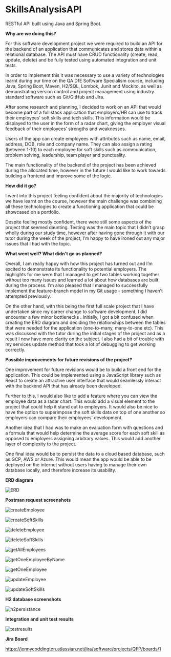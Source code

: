 # SkillsAnalysisAPI
RESTful API built using Java and Spring Boot.

**Why are we doing this?**

For this software development project we were required to build an API for the backend of an application that communicates and stores data within a relational database. The API must have CRUD functionality (create, read, update, delete) and be fully tested using automated integration and unit tests. 

In order to implement this it was necessary to use a variety of technologies learnt during our time on the QA DfE Software Specialism course, including Java, Spring Boot, Maven, H2/SQL, Lombok, Junit and Mockito, as well as demonstrating version control and project management using industry standard software such as Git/GitHub and Jira. 

After some research and planning, I decided to work on an API that would become part of a full stack application that employers/HR can use to track their employees’ soft skills and tech skills. This information would be displayed to the user in the form of a radar chart, giving the employer visual feedback of their employees’ strengths and weaknesses. 

Users of the app can create employees with attributes such as name, email, address, DOB, role and company name. They can also assign a rating (between 1-10) to each employee for soft skills such as communication, problem solving, leadership, team player and punctuality. 

The main functionality of the backend of the project has been achieved during the allocated time, however in the future I would like to work towards building a frontend and improve some of the logic. 

**How did it go?**

I went into this project feeling confident about the majority of technologies we have learnt on the course, however the main challenge was combining all these technologies to create a functioning application that could be showcased on a portfolio.

Despite feeling mostly confident, there were still some aspects of the project that seemed daunting. Testing was the main topic that I didn’t grasp wholly during our study time, however after having gone through it with our tutor during the week of the project, I’m happy to have ironed out any major issues that I had with the topic.

**What went well? What didn't go as planned?**

Overall, I am really happy with how this project has turned out and I’m excited to demonstrate its functionality to potential employers. The highlights for me were that I managed to get two tables working together without too many issues and learned a lot about how databases are built during the process. I’m also pleased that I managed to successfully implement the feature-branch model in my Git usage - something I haven’t attempted previously. 

On the other hand, with this being the first full scale project that I have undertaken since my career change to software development, I did encounter a few minor bottlenecks . Initially, I got a bit confused when creating the ERD diagram and deciding the relationships between the tables that were needed for the application (one-to-many, many-to-one etc). This was discussed with the tutor during the initial stages of the project and as a result I now have more clarity on the subject. I also had a bit of trouble with my services update method that took a lot of debugging to get working correctly. 

**Possible improvements for future revisions of the project?**

One improvement for future revisions would be to build a front end for the application. This could be implemented using a JavaScript library such as React to create an attractive user interface that would seamlessly interact with the backend API that has already been developed. 

Further to this, I would also like to add a feature where you can view the employee data as a radar chart. This would add a visual element to the project that could help it stand out to employers. It would also be nice to have the option to superimpose the soft skills data on top of one another so employers can compare their employees’ development. 

Another idea that I had was to make an evaluation form with questions and a formula that would help determine the average score for each soft skill as opposed to employers assigning arbitrary values. This would add another layer of complexity to the project. 

One final idea would be to persist the data to a cloud based database, such as GCP, AWS or Azure. This would mean the app would be able to be deployed on the internet without users having to manage their own database locally, and therefore increase its usability. 

**ERD diagram**

![ERD](https://i.postimg.cc/sDpRT6py/ERD-diagram.png)

**Postman request screenshots**

![createEmployee](https://i.postimg.cc/x1rrgFyP/create-employee.png)

![createSoftSkills](https://i.postimg.cc/cHk23DLw/create-soft-Skills.png)

![deleteEmployee](https://i.postimg.cc/d1VgLMwJ/delete-employee.png)

![deleteSoftSkills](https://i.postimg.cc/2yqJ741J/delete-soft-Skills.png)

![getAllEmployees](https://i.postimg.cc/02wF60RK/get-All-employees.png)

![getOneEmployeeByName](https://i.postimg.cc/pV73X17t/get-One-By-Name-employee.png)

![getOneEmployee](https://i.postimg.cc/wMSrf7JB/get-One-employee.png)

![updateEmployee](https://i.postimg.cc/9QHSywC8/update-Employee-employee.png)

![updateSoftSkills](https://i.postimg.cc/SxLPdQKy/update-Soft-Skills-soft-Skills.png)

**H2 database screenshots**

![h2persistance](https://i.postimg.cc/ZqZGzBQB/h2-proof.png)

**Integration and unit test results**

![testresults](https://i.postimg.cc/Z56GQFwz/tests-proof.png)

**Jira Board**

https://jonnycoddington.atlassian.net/jira/software/projects/QFP/boards/1
